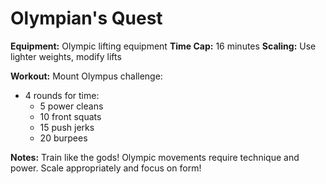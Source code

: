 # Olympian's Quest

**Equipment:** Olympic lifting equipment
**Time Cap:** 16 minutes
**Scaling:** Use lighter weights, modify lifts

**Workout:**
Mount Olympus challenge:
- 4 rounds for time:
  - 5 power cleans
  - 10 front squats
  - 15 push jerks
  - 20 burpees

**Notes:** Train like the gods! Olympic movements require technique and power. Scale appropriately and focus on form!